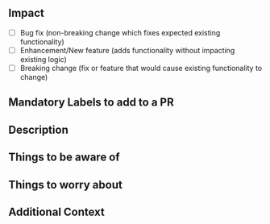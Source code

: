 ## Impact

<!--- What types of changes does your code introduce? Put an `x` in all the boxes that apply: -->
- [ ] Bug fix (non-breaking change which fixes expected existing functionality)
- [ ] Enhancement/New feature (adds functionality without impacting existing logic)
- [ ] Breaking change (fix or feature that would cause existing functionality to change)
 
## Mandatory Labels to add to a PR

<!-- At least one of the labels must be added to the PR before it's merged. If no label is provided the workflow will fail and you will not be able to merge the PR. After the label is added it re-runs the `Pull Request Labels / label (pull_request)` and gives a green check. 

`skipReleaseNotes`   - Don't show up on the Draft Release Notes page
`notableChanges`     - Any notable changes
`TypeEnhancement`    - New features
`TypeTest`           - New Test features
`TypeBug`            - bug fixes
`breakingChanges`    - any breaking changes
`APIBreakingChanges` - any API breaking changes
`sdou`               - Security, Driver and Other Updates -dependabot PR's
`newContributors`    - New Contributors -->


## Description

<!--
A clear and concise description of the change being made.  

- Introduce what was/will be done in the title
  - Titles show in release notes and search results, so make them useful
  - Use verbs at the beginning of the title, such as "fix", "implement", "improve", "update", and "add" 
  - Be specific about what was fixed or changed
  - Good Example: `Fix the --should-snapshot-data CLI parameter to be preserved when the --data-output-directory property is not specified in the command.`
  - Bad Example: `Fixed --should-snapshot-data`  
- If there is an existing issue this addresses, include "Fixes #XXXX" to auto-link the issue to this PR
- If there is NOT an existing issue, consider creating one.
  - In general, issues describe wanted change from an end-user perspective and PRs describe the technical change.
  - If this change is very small and not worth splitting off an issue, include `Steps To Reproduce`, `Expected Behavior`, and `Actual Behavior` sections in this PR as you would have in the issue.
- Describe what users need and how the fix will affect them
- Describe how the code change addresses the problem
- Ensure private information is redacted.
-->

## Things to be aware of

<!--
- Describe the technical choices you made
- Describe impacts on the codebase
-->

## Things to worry about

<!--
- List any questions or concerns you have with the change
- List unknowns you have 
-->

## Additional Context

<!--
Add any other context about the problem here.
-->
